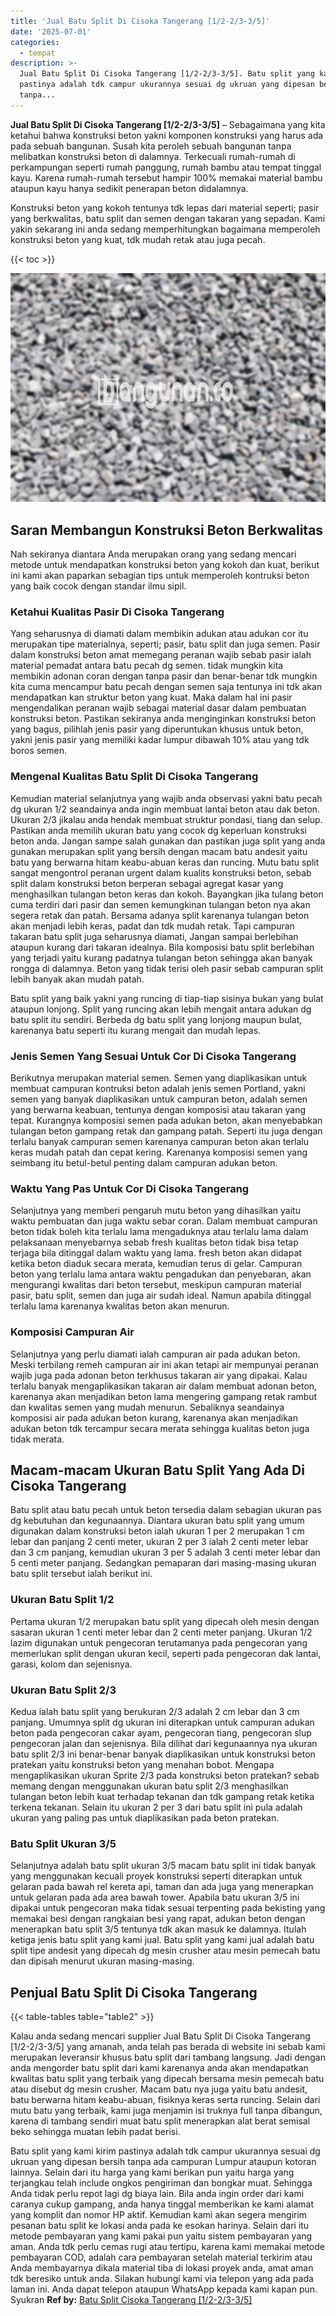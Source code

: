 ```yaml
---
title: 'Jual Batu Split Di Cisoka Tangerang [1/2-2/3-3/5]'
date: '2025-07-01'
categories:
  - tempat
description: >-
  Jual Batu Split Di Cisoka Tangerang [1/2-2/3-3/5]. Batu split yang kami kirim
  pastinya adalah tdk campur ukurannya sesuai dg ukruan yang dipesan bersih
  tanpa...
---
```


**Jual Batu Split Di Cisoka Tangerang \[1/2-2/3-3/5\]** – Sebagaimana yang kita ketahui bahwa konstruksi beton yakni komponen konstruksi yang harus ada pada sebuah bangunan. Susah kita peroleh sebuah bangunan tanpa melibatkan konstruksi beton di dalamnya. Terkecuali rumah-rumah di perkampungan seperti rumah panggung, rumah bambu atau tempat tinggal kayu. Karena rumah-rumah tersebut hampir 100% memakai material bambu ataupun kayu hanya sedikit penerapan beton didalamnya.

Konstruksi beton yang kokoh tentunya tdk lepas dari material seperti; pasir yang berkwalitas, batu split dan semen dengan takaran yang sepadan. Kami yakin sekarang ini anda sedang memperhitungkan bagaimana memperoleh konstruksi beton yang kuat, tdk mudah retak atau juga pecah.

{{< toc >}}

![Jual Batu Split Di Cisoka Tangerang [1/2-2/3-3/5]](/images/jual-batu-split-39.png)

## Saran Membangun Konstruksi Beton Berkwalitas

Nah sekiranya diantara Anda merupakan orang yang sedang mencari metode untuk mendapatkan konstruksi beton yang kokoh dan kuat, berikut ini kami akan paparkan sebagian tips untuk memperoleh kontruksi beton yang baik cocok dengan standar ilmu sipil.

### Ketahui Kualitas Pasir Di Cisoka Tangerang

Yang seharusnya di diamati dalam membikin adukan atau adukan cor itu merupakan tipe materialnya, seperti; pasir, batu split dan juga semen. Pasir dalam konstruksi beton amat memegang peranan wajib sebab pasir ialah material pemadat antara batu pecah dg semen. tidak mungkin kita membikin adonan coran dengan tanpa pasir dan benar-benar tdk mungkin kita cuma mencampur batu pecah dengan semen saja tentunya ini tdk akan mendapatkan kan struktur beton yang kuat. Maka dalam hal ini pasir mengendalikan peranan wajib sebagai material dasar dalam pembuatan konstruksi beton. Pastikan sekiranya anda menginginkan konstruksi beton yang bagus, pilihlah jenis pasir yang diperuntukan khusus untuk beton, yakni jenis pasir yang memiliki kadar lumpur dibawah 10% atau yang tdk boros semen.

### Mengenal Kualitas Batu Split Di Cisoka Tangerang

Kemudian material selanjutnya yang wajib anda observasi yakni batu pecah dg ukuran 1/2 seandainya anda ingin membuat lantai beton atau dak beton. Ukuran 2/3 jikalau anda hendak membuat struktur pondasi, tiang dan selup. Pastikan anda memilih ukuran batu yang cocok dg keperluan konstruksi beton anda. Jangan sampe salah gunakan dan pastikan juga split yang anda gunakan merupakan split yang bersih dengan macam batu andesit yaitu batu yang berwarna hitam keabu-abuan keras dan runcing. Mutu batu split sangat mengontrol peranan urgent dalam kualits konstruksi beton, sebab split dalam konstruksi beton berperan sebagai agregat kasar yang menghasilkan tulangan beton keras dan kokoh. Bayangkan jika tulang beton cuma terdiri dari pasir dan semen kemungkinan tulangan beton nya akan segera retak dan patah. Bersama adanya split karenanya tulangan beton akan menjadi lebih keras, padat dan tdk mudah retak. Tapi campuran takaran batu split juga seharusnya diamati, Jangan sampai berlebihan ataupun kurang dari takaran idealnya. Bila komposisi batu split berlebihan yang terjadi yaitu kurang padatnya tulangan beton sehingga akan banyak rongga di dalamnya. Beton yang tidak terisi oleh pasir sebab campuran split lebih banyak akan mudah patah.

Batu split yang baik yakni yang runcing di tiap-tiap sisinya bukan yang bulat ataupun lonjong. Split yang runcing akan lebih mengait antara adukan dg batu split itu sendiri. Berbeda dg batu split yang lonjong maupun bulat, karenanya batu seperti itu kurang mengait dan mudah lepas.

### Jenis Semen Yang Sesuai Untuk Cor Di Cisoka Tangerang

Berikutnya merupakan material semen. Semen yang diaplikasikan untuk membuat campuran kontruksi beton adalah jenis semen Portland, yakni semen yang banyak diaplikasikan untuk campuran beton, adalah semen yang berwarna keabuan, tentunya dengan komposisi atau takaran yang tepat. Kurangnya komposisi semen pada adukan beton, akan menyebabkan tulangan beton gampang retak dan gampang patah. Seperti itu juga dengan terlalu banyak campuran semen karenanya campuran beton akan terlalu keras mudah patah dan cepat kering. Karenanya komposisi semen yang seimbang itu betul-betul penting dalam campuran adukan beton.

### Waktu Yang Pas Untuk Cor Di Cisoka Tangerang

Selanjutnya yang memberi pengaruh mutu beton yang dihasilkan yaitu waktu pembuatan dan juga waktu sebar coran. Dalam membuat campuran beton tidak boleh kita terlalu lama mengaduknya atau terlalu lama dalam pelaksanaan menyebarnya sebab fresh kualitas beton tidak bisa tetap terjaga bila ditinggal dalam waktu yang lama. fresh beton akan didapat ketika beton diaduk secara merata, kemudian terus di gelar. Campuran beton yang terlalu lama antara waktu pengadukan dan penyebaran, akan mengurangi kwalitas dari beton tersebut, meskipun campuran material pasir, batu split, semen dan juga air sudah ideal. Namun apabila ditinggal terlalu lama karenanya kwalitas beton akan menurun.

### Komposisi Campuran Air

Selanjutnya yang perlu diamati ialah campuran air pada adukan beton. Meski terbilang remeh campuran air ini akan tetapi air mempunyai peranan wajib juga pada adonan beton terkhusus takaran air yang dipakai. Kalau terlalu banyak mengaplikasikan takaran air dalam membuat adonan beton, karenanya akan menjadikan beton lama mengering gampang retak rambut dan kwalitas semen yang mudah menurun. Sebaliknya seandainya komposisi air pada adukan beton kurang, karenanya akan menjadikan adukan beton tdk tercampur secara merata sehingga kualitas beton juga tidak merata.

## Macam-macam Ukuran Batu Split Yang Ada Di Cisoka Tangerang

Batu split atau batu pecah untuk beton tersedia dalam sebagian ukuran pas dg kebutuhan dan kegunaannya. Diantara ukuran batu split yang umum digunakan dalam konstruksi beton ialah ukuran 1 per 2 merupakan 1 cm lebar dan panjang 2 centi meter, ukuran 2 per 3 ialah 2 centi meter lebar dan 3 cm panjang, kemudian ukuran 3 per 5 adalah 3 centi meter lebar dan 5 centi meter panjang. Sedangkan pemaparan dari masing-masing ukuran batu split tersebut ialah berikut ini.

### Ukuran Batu Split 1/2

Pertama ukuran 1/2 merupakan batu split yang dipecah oleh mesin dengan sasaran ukuran 1 centi meter lebar dan 2 centi meter panjang. Ukuran 1/2 lazim digunakan untuk pengecoran terutamanya pada pengecoran yang memerlukan split dengan ukuran kecil, seperti pada pengecoran dak lantai, garasi, kolom dan sejenisnya.

### Ukuran Batu Split 2/3

Kedua ialah batu split yang berukuran 2/3 adalah 2 cm lebar dan 3 cm panjang. Umumnya split dg ukuran ini diterapkan untuk campuran adukan beton pada pengecoran cakar ayam, pengecoran tiang, pengecoran slup pengecoran jalan dan sejenisnya. Bila dilihat dari kegunaannya nya ukuran batu split 2/3 ini benar-benar banyak diaplikasikan untuk konstruksi beton pratekan yaitu konstruksi beton yang menahan bobot. Mengapa mengaplikasikan ukuran Sprite 2/3 pada konstruksi beton pratekan? sebab memang dengan menggunakan ukuran batu split 2/3 menghasilkan tulangan beton lebih kuat terhadap tekanan dan tdk gampang retak ketika terkena tekanan. Selain itu ukuran 2 per 3 dari batu split ini pula adalah ukuran yang paling pas untuk diaplikasikan pada beton pratekan.

### Batu Split Ukuran 3/5

Selanjutnya adalah batu split ukuran 3/5 macam batu split ini tidak banyak yang menggunakan kecuali proyek konstruksi seperti diterapkan untuk gelaran pada bawah rel kereta api, taman dan ada juga yang menerapkan untuk gelaran pada ada area bawah tower. Apabila batu ukuran 3/5 ini dipakai untuk pengecoran maka tidak sesuai terpenting pada bekisting yang memakai besi dengan rangkaian besi yang rapat, adukan beton dengan menerapkan batu split 3/5 tentunya tdk akan masuk ke dalamnya. Itulah ketiga jenis batu split yang kami jual. Batu split yang kami jual adalah batu split tipe andesit yang dipecah dg mesin crusher atau mesin pemecah batu dan dipisah menurut ukuran masing-masing.

## Penjual Batu Split Di Cisoka Tangerang

{{< table-tables table="table2" >}}

Kalau anda sedang mencari supplier Jual Batu Split Di Cisoka Tangerang \[1/2-2/3-3/5\] yang amanah, anda telah pas berada di website ini sebab kami merupakan leveransir khusus batu split dari tambang langsung. Jadi dengan anda mengorder batu split dari kami karenanya anda akan mendapatkan kwalitas batu split yang terbaik yang dipecah bersama mesin pemecah batu atau disebut dg mesin crusher. Macam batu nya juga yaitu batu andesit, batu berwarna hitam keabu-abuan, fisiknya keras serta runcing. Selain dari mutu batu yang terbaik, kami juga menjamin isi truknya full tanpa dibangun, karena di tambang sendiri muat batu split menerapkan alat berat semisal beko sehingga muatan lebih padat berisi.

Batu split yang kami kirim pastinya adalah tdk campur ukurannya sesuai dg ukruan yang dipesan bersih tanpa ada campuran Lumpur ataupun kotoran lainnya. Selain dari itu harga yang kami berikan pun yaitu harga yang terjangkau telah include ongkos pengiriman dan bongkar muat. Sehingga Anda tidak perlu repot lagi dg biaya lain. Bila anda ingin order dari kami caranya cukup gampang, anda hanya tinggal memberikan ke kami alamat yang komplit dan nomor HP aktif. Kemudian kami akan segera mengirim pesanan batu split ke lokasi anda pada ke esokan harinya. Selain dari itu metode pembayaran yang kami pakai pun yaitu sistem pembayaran yang aman. Anda tdk perlu cemas rugi atau tertipu, karena kami memakai metode pembayaran COD, adalah cara pembayaran setelah material terkirim atau Anda membayarnya dikala material tiba di lokasi proyek anda, amat aman tdk beresiko untuk anda. Silakan hubungi kami via telepon yang ada pada laman ini. Anda dapat telepon ataupun WhatsApp kepada kami kapan pun. Syukran
**Ref by:** [Batu Split Cisoka Tangerang [1/2-2/3-3/5]](https://id.wikipedia.org/wiki/Batu)
